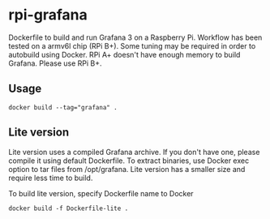 # rpi-grafana
Dockerfile to build and run Grafana 3 on a Raspberry Pi. Workflow has been tested on a armv6l chip (RPi B+). Some tuning may be required in order to autobuild using Docker. RPi A+ doesn't have enough memory to build Grafana. Please use RPi B+.

## Usage
```
docker build --tag="grafana" .
```
## Lite version
Lite version uses a compiled Grafana archive. If you don't have one, please compile it using default Dockerfile. To extract binaries, use Docker exec option to tar files from /opt/grafana.
Lite version has a smaller size and require less time to build.

To build lite version, specify Dockerfile name to Docker
```
docker build -f Dockerfile-lite .
```
